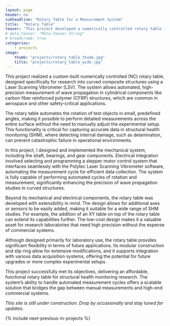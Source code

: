 ```yaml
---
layout: page
header: no
subheadline: "Rotary Table for a Measurement System"
title:  "Rotary Table"
teaser: "This project developed a numerically controlled rotary table integrated with a Laser Scanning Vibrometer for structural health monitoring. It automates the precise measurement of wave propagation in curved composite structures, such as carbon fiber reinforced polymers (CFRP). The system is  enables accurate and efficient data collection through automated measurement cycles." 
# meta_teaser: "Meta-Teaser String"
# breadcrumb: true
categories:
    - projects
image:
    thumb: "projects/rotary_table_thumb.jpg"
    title: "projects/rotary_table_wide.jpg"
---
```


This project realized a custom-built numerically controlled (NC) rotary table, designed
specifically for research into curved composite structures using a Laser
Scanning Vibrometer (LSV). The system allows automated, high-precision
measurement of wave propagation in cylindrical components like carbon fiber
reinforced polymer (CFRP) structures, which are common in aerospace and other
safety-critical applications. 

The rotary table automates the rotation of test objects in small, predefined
angles, making it possible to perform detailed measurements across the entire
surface without the need to manually adjust the experimental setup. This
functionality is critical for capturing accurate data in structural health
monitoring (SHM), where detecting internal damage, such as delamination, can
prevent catastrophic failure in operational environments. 

In this project, I designed and implemented the mechanical system, including the
shaft, bearings, and gear components. Electrical integration involved selecting
and programming a stepper motor control system that interfaces seamlessly with
the Polytec Laser Scanning Vibrometer software, automating the measurement cycle
for efficient data collection. The system is fully capable of performing
automated cycles of rotation and measurement, significantly enhancing the
precision of wave propagation studies in curved structures. 

Beyond its mechanical and electrical components, the rotary table was developed
with extensibility in mind. The design allows for additional axes or sensors to
be easily added, making it suitable for a wide range of SHM studies. For
example, the addition of an XY table on top of the rotary table can extend its
capabilities further. The low-cost design makes it a valuable asset for research
laboratories that need high precision without the expense of commercial systems. 

Although designed primarily for laboratory use, the rotary table provides
significant flexibility in terms of future applications. Its modular
construction and slip ring allow for extensive modifications, and it supports
integration with various data acquisition systems, offering the potential for
future upgrades or more complex experimental setups. 

This project successfully met its objectives, delivering an
affordable, functional rotary table for structural health monitoring research.
The system’s ability to handle automated measurement cycles offers a scalable
solution that bridges the gap between manual measurements and high-end
commercial systems. 

_This site is still under construction. Drop by occasionally and stay tuned for
updates._

{% include next-previous-in-projects %}